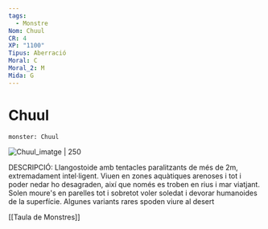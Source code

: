 ```yaml
---
tags:
  - Monstre
Nom: Chuul
CR: 4
XP: "1100"
Tipus: Aberració
Moral: C
Moral_2: M
Mida: G
---
```

# Chuul

```statblock
monster: Chuul
```

![Chuul_imatge | 250](https://www.dndbeyond.com/avatars/thumbnails/30762/240/1000/1000/638061114295167448.png)

DESCRIPCIÓ: 
Llangostoide amb tentacles paralitzants de més de 2m, extremadament intel·ligent. Viuen en zones aquàtiques arenoses i tot i poder nedar ho desagraden, així que només es troben en rius i mar viatjant. Solen moure's en parelles tot i sobretot voler soledat i devorar humanoides de la superfície. Algunes variants rares spoden viure al desert

[[Taula de Monstres]]

